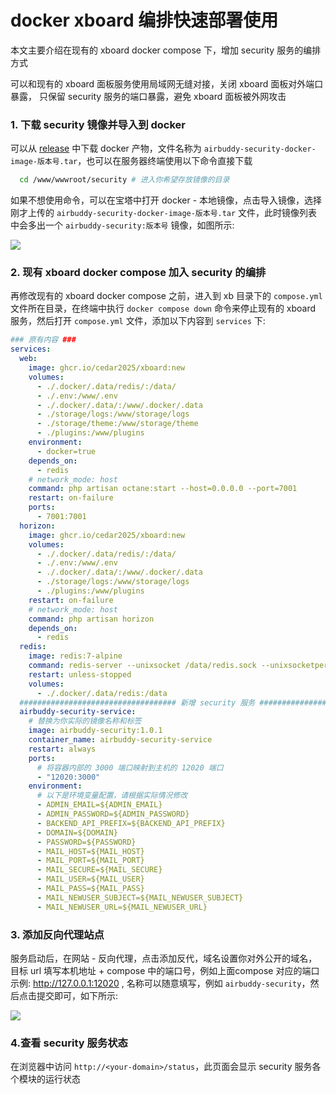 # docker xboard 编排快速部署使用

本文主要介绍在现有的 xboard docker compose 下，增加 security 服务的编排方式

可以和现有的 xboard 面板服务使用局域网无缝对接，关闭 xboard 面板对外端口暴露， 只保留 security 服务的端口暴露，避免 xboard 面板被外网攻击

### 1. 下载 security 镜像并导入到 docker

可以从 [release](https://github.com/dc8683/v2board-service-security/releases) 中下载 docker 产物，文件名称为 `airbuddy-security-docker-image-版本号.tar`，也可以在服务器终端使用以下命令直接下载

```bash
  cd /www/wwwroot/security # 进入你希望存放镜像的目录
```

如果不想使用命令，可以在宝塔中打开 docker - 本地镜像，点击导入镜像，选择刚才上传的 `airbuddy-security-docker-image-版本号.tar` 文件，此时镜像列表中会多出一个 `airbuddy-security:版本号` 镜像，如图所示:

![](https://github.com/dc8683/picx-images-hosting/raw/master/docs/Clipboard---2025-06-17-16.34.38.2obsamib0p.webp)

### 2. 现有 xboard docker compose 加入 security 的编排

再修改现有的 xboard docker compose 之前，进入到 xb 目录下的 `compose.yml` 文件所在目录，在终端中执行 `docker compose down` 命令来停止现有的 xboard 服务，然后打开 `compose.yml` 文件，添加以下内容到 `services` 下:

```yaml
### 原有内容 ###
services:
  web:
    image: ghcr.io/cedar2025/xboard:new
    volumes:
      - ./.docker/.data/redis/:/data/
      - ./.env:/www/.env
      - ./.docker/.data/:/www/.docker/.data
      - ./storage/logs:/www/storage/logs
      - ./storage/theme:/www/storage/theme
      - ./plugins:/www/plugins
    environment:
      - docker=true
    depends_on:
      - redis
    # network_mode: host
    command: php artisan octane:start --host=0.0.0.0 --port=7001
    restart: on-failure
    ports:
      - 7001:7001
  horizon:
    image: ghcr.io/cedar2025/xboard:new
    volumes:
      - ./.docker/.data/redis/:/data/
      - ./.env:/www/.env
      - ./.docker/.data/:/www/.docker/.data
      - ./storage/logs:/www/storage/logs
      - ./plugins:/www/plugins
    restart: on-failure
    # network_mode: host
    command: php artisan horizon
    depends_on:
      - redis
  redis:
    image: redis:7-alpine
    command: redis-server --unixsocket /data/redis.sock --unixsocketperm 777 --save 900 1 --save 300 10 --save 60 10000
    restart: unless-stopped
    volumes:
      - ./.docker/.data/redis:/data
  ################################### 新增 security 服务 ###################################
  airbuddy-security-service:
    # 替换为你实际的镜像名称和标签
    image: airbuddy-security:1.0.1
    container_name: airbuddy-security-service
    restart: always
    ports:
      # 将容器内部的 3000 端口映射到主机的 12020 端口
      - "12020:3000"
    environment:
      # 以下是环境变量配置，请根据实际情况修改
      - ADMIN_EMAIL=${ADMIN_EMAIL}
      - ADMIN_PASSWORD=${ADMIN_PASSWORD}
      - BACKEND_API_PREFIX=${BACKEND_API_PREFIX}
      - DOMAIN=${DOMAIN}
      - PASSWORD=${PASSWORD}
      - MAIL_HOST=${MAIL_HOST}
      - MAIL_PORT=${MAIL_PORT}
      - MAIL_SECURE=${MAIL_SECURE}
      - MAIL_USER=${MAIL_USER}
      - MAIL_PASS=${MAIL_PASS}
      - MAIL_NEWUSER_SUBJECT=${MAIL_NEWUSER_SUBJECT}
      - MAIL_NEWUSER_URL=${MAIL_NEWUSER_URL}
```

### 3. 添加反向代理站点

服务启动后，在网站 - 反向代理，点击添加反代，域名设置你对外公开的域名，目标 url 填写本机地址 + compose 中的端口号，例如上面compose 对应的端口示例: http://127.0.0.1:12020 , 名称可以随意填写，例如 `airbuddy-security`，然后点击提交即可，如下所示:

![](https://github.com/dc8683/picx-images-hosting/raw/master/docs/fandai.4n7z15bffe.webp)

### 4.查看 security 服务状态

在浏览器中访问 `http://<your-domain>/status`，此页面会显示 security 服务各个模块的运行状态